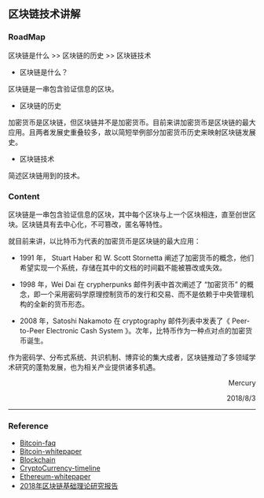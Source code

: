 ## 区块链技术讲解



### RoadMap

区块链是什么 >> 区块链的历史 >> 区块链技术

+ 区块链是什么？

区块链是一串包含验证信息的区块。

+ 区块链的历史

加密货币是区块链，但区块链并不是加密货币。目前来讲加密货币是区块链的最大应用。且两者发展史重叠较多，故以简短举例部分加密货币历史来映射区块链发展史。

+ 区块链技术

简述区块链用到的技术。



### Content


区块链是一串包含验证信息的区块，其中每个区块与上一个区块相连，直至创世区块。区块链具有去中心化，不可篡改，匿名等特性。

就目前来讲，以比特币为代表的加密货币是区块链的最大应用：

+ 1991 年， Stuart Haber 和 W. Scott Stornetta 阐述了加密货币的概念，他们希望实现一个系统，存储在其中的文档的时间戳不能被篡改或失效。

+ 1998 年，Wei Dai 在 crypherpunks 邮件列表中首次阐述了 “加密货币” 的概念，即一个采用密码学原理控制货币的发行和交易、而不是依赖于中央管理机构的全新的货币形态。

+ 2008 年，Satoshi Nakamoto 在 cryptography 邮件列表中发表了《 Peer-to-Peer Electronic Cash System 》。次年，比特币作为一种点对点的加密货币诞生。

作为密码学、分布式系统、共识机制、博弈论的集大成者，区块链推动了多领域学术研究的蓬勃发展，也为相关产业提供诸多机遇。





<div align="right">

Mercury 

2018/8/3

</div>



---

### Reference

+ [Bitcoin-faq](https://bitcoin.org/zh_CN/faq)
+ [Bitcoin-whitepaper](https://bitcoin.org/bitcoin.pdf)
+ [Blockchain](https://en.wikipedia.org/wiki/Blockchain)
+ [CryptoCurrency-timeline](https://www.grantthornton.global/globalassets/1.-member-firms/global/insights/blockchain-hub/blockchain-timeline_final.pdf)
+ [Ethereum-whitepaper](https://github.com/ethereum/wiki/wiki/White-Paper)
+ [2018年区块链基础理论研究报告](https://www.jinse.com/blockchain/187081.html)
